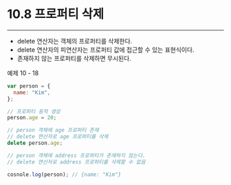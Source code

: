 # 10.8 프로퍼티 삭제

---

- delete 연산자는 객체의 프로퍼티를 삭제한다.
- delete 연산자의 피연산자는 프로퍼티 값에 접근할 수 있는 표현식이다.
- 존재하지 않는 프로퍼티를 삭제하면 무시된다.

예제 10 - 18

```js
var person = {
  name: "Kim",
};

// 프로퍼티 동적 생성
person.age = 20;

// person 객체에 age 프로퍼티 존재
// delete 연산자로 age 프로퍼티를 삭제
delete person.age;

// person 객체에 address 프로퍼티가 존재하지 않는다.
// delete 연산자로 address 프로퍼티를 삭제할 수 없음

cosnole.log(person); // {name: "Kim"}
```
